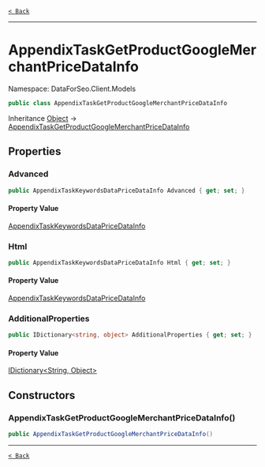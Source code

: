 [`< Back`](./)

---

# AppendixTaskGetProductGoogleMerchantPriceDataInfo

Namespace: DataForSeo.Client.Models

```csharp
public class AppendixTaskGetProductGoogleMerchantPriceDataInfo
```

Inheritance [Object](https://docs.microsoft.com/en-us/dotnet/api/system.object) → [AppendixTaskGetProductGoogleMerchantPriceDataInfo](./dataforseo.client.models.appendixtaskgetproductgooglemerchantpricedatainfo)

## Properties

### **Advanced**

```csharp
public AppendixTaskKeywordsDataPriceDataInfo Advanced { get; set; }
```

#### Property Value

[AppendixTaskKeywordsDataPriceDataInfo](./dataforseo.client.models.appendixtaskkeywordsdatapricedatainfo)<br>

### **Html**

```csharp
public AppendixTaskKeywordsDataPriceDataInfo Html { get; set; }
```

#### Property Value

[AppendixTaskKeywordsDataPriceDataInfo](./dataforseo.client.models.appendixtaskkeywordsdatapricedatainfo)<br>

### **AdditionalProperties**

```csharp
public IDictionary<string, object> AdditionalProperties { get; set; }
```

#### Property Value

[IDictionary&lt;String, Object&gt;](https://docs.microsoft.com/en-us/dotnet/api/system.collections.generic.idictionary-2)<br>

## Constructors

### **AppendixTaskGetProductGoogleMerchantPriceDataInfo()**

```csharp
public AppendixTaskGetProductGoogleMerchantPriceDataInfo()
```

---

[`< Back`](./)
